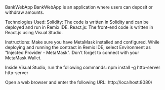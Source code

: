BankWebApp
BankWebApp is an application where users can deposit or withdraw amounts.

Technologies Used:
Solidity: The code is written in Solidity and can be deployed and run in Remix IDE.
React.js: The front-end code is written in React.js using Visual Studio.

Instructions:
Make sure you have MetaMask installed and configured.
While deploying and running the contract in Remix IDE, select Environment as "Injected Provider - MetaMask".
Don't forget to connect with your MetaMask Wallet.

Inside Visual Studio, run the following commands:
npm install -g http-server
http-server

Open a web browser and enter the following URL: http://localhost:8080/
